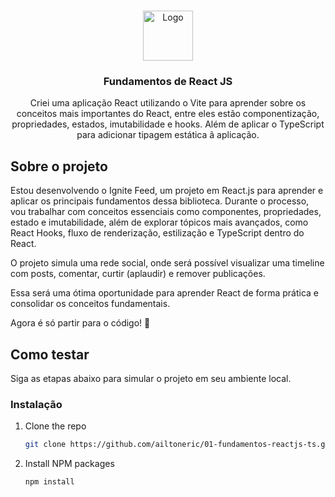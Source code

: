 <a id="readme-top"></a>

<!-- PROJECT LOGO -->
<br />
<div align="center">
  <a href="https://github.com/ailtoneric/01-fundamentos-reactjs-ts">
    <img src="https://github.com/ailtoneric.png" alt="Logo" width="80" height="80">
  </a>

  <h3 align="center">Fundamentos de React JS</h3>

  <p align="center">
    Criei uma aplicação React utilizando o Vite para aprender sobre os conceitos mais importantes do React, entre eles estão componentização, propriedades, estados, imutabilidade e hooks. Além de aplicar o TypeScript para adicionar tipagem estática ã aplicação.
  </p>
</div>



## Sobre o projeto



Estou desenvolvendo o Ignite Feed, um projeto em React.js para aprender e aplicar os principais fundamentos dessa biblioteca. Durante o processo, vou trabalhar com conceitos essenciais como componentes, propriedades, estado e imutabilidade, além de explorar tópicos mais avançados, como React Hooks, fluxo de renderização, estilização e TypeScript dentro do React.

O projeto simula uma rede social, onde será possível visualizar uma timeline com posts, comentar, curtir (aplaudir) e remover publicações.

Essa será uma ótima oportunidade para aprender React de forma prática e consolidar os conceitos fundamentais.

Agora é só partir para o código! 🚀



## Como testar

Siga as etapas abaixo para simular o projeto em seu ambiente local.



### Instalação

1. Clone the repo
   ```sh
   git clone https://github.com/ailtoneric/01-fundamentos-reactjs-ts.git
   ```
2. Install NPM packages
   ```sh
   npm install
   ```
